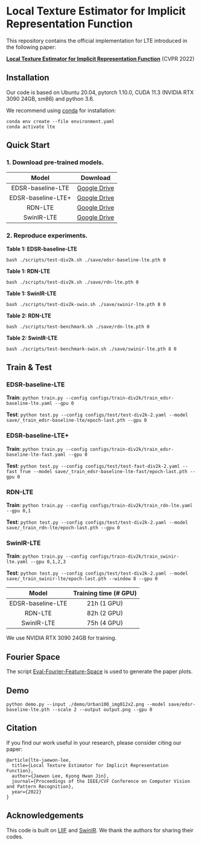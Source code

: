 # Local Texture Estimator for Implicit Representation Function

This repository contains the official implementation for LTE introduced in the following paper:

[**Local Texture Estimator for Implicit Representation Function**](https://ipl.dgist.ac.kr/LTE_cvpr.pdf) (CVPR 2022)


## Installation

Our code is based on Ubuntu 20.04, pytorch 1.10.0, CUDA 11.3 (NVIDIA RTX 3090 24GB, sm86) and python 3.6.

We recommend using [conda](https://www.anaconda.com/distribution/) for installation:

```
conda env create --file environment.yaml
conda activate lte
```


## Quick Start

### 1. Download pre-trained models.

Model|Download
:-:|:-:
EDSR-baseline-LTE|[Google Drive](https://drive.google.com/file/d/108-wQJOTR41JNn_2Q-5X4p07DvgrBNSB/view?usp=sharing)
EDSR-baseline-LTE+|[Google Drive](https://drive.google.com/file/d/1k_BWZWC4tvWA0WouViHAicdTg0pHBp-W/view?usp=sharing)
RDN-LTE|[Google Drive](https://drive.google.com/file/d/1fdj5cvSopIqFi74x9rofPP9O_2HfSp7K/view?usp=sharing)
SwinIR-LTE|[Google Drive](https://drive.google.com/file/d/1DnrL86pUKwRXNLOxoK_GJdrP6IZ3y9nH/view?usp=sharing)

### 2. Reproduce experiments.

**Table 1: EDSR-baseline-LTE**

```bash ./scripts/test-div2k.sh ./save/edsr-baseline-lte.pth 0```

**Table 1: RDN-LTE**

```bash ./scripts/test-div2k.sh ./save/rdn-lte.pth 0```

**Table 1: SwinIR-LTE**

```bash ./scripts/test-div2k-swin.sh ./save/swinir-lte.pth 8 0```

**Table 2: RDN-LTE**

```bash ./scripts/test-benchmark.sh ./save/rdn-lte.pth 0```

**Table 2: SwinIR-LTE**

```bash ./scripts/test-benchmark-swin.sh ./save/swinir-lte.pth 8 0```


## Train & Test

###  **EDSR-baseline-LTE**

**Train**: `python train.py --config configs/train-div2k/train_edsr-baseline-lte.yaml --gpu 0`

**Test**: `python test.py --config configs/test/test-div2k-2.yaml --model save/_train_edsr-baseline-lte/epoch-last.pth --gpu 0`

### **EDSR-baseline-LTE+**

**Train**: `python train.py --config configs/train-div2k/train_edsr-baseline-lte-fast.yaml --gpu 0`

**Test**: `python test.py --config configs/test/test-fast-div2k-2.yaml --fast True --model save/_train_edsr-baseline-lte-fast/epoch-last.pth --gpu 0`

### **RDN-LTE**

**Train**: `python train.py --config configs/train-div2k/train_rdn-lte.yaml --gpu 0,1`

**Test**: `python test.py --config configs/test/test-div2k-2.yaml --model save/_train_rdn-lte/epoch-last.pth --gpu 0`

### **SwinIR-LTE**

**Train**: `python train.py --config configs/train-div2k/train_swinir-lte.yaml --gpu 0,1,2,3`

**Test**: `python test.py --config configs/test/test-div2k-2.yaml --model save/_train_swinir-lte/epoch-last.pth --window 8 --gpu 0`

Model|Training time (# GPU)
:-:|:-:
EDSR-baseline-LTE|21h (1 GPU)
RDN-LTE|82h (2 GPU)
SwinIR-LTE|75h (4 GPU)

We use NVIDIA RTX 3090 24GB for training.


## Fourier Space

The script [Eval-Fourier-Feature-Space](https://github.com/jaewon-lee-b/lte/blob/main/Eval-Fourier-Feature-Space.ipynb) is used to generate the paper plots.


## Demo

`python demo.py --input ./demo/Urban100_img012x2.png --model save/edsr-baseline-lte.pth --scale 2 --output output.png --gpu 0`


## Citation

If you find our work useful in your research, please consider citing our paper:

```
@article{lte-jaewon-lee,
  title={Local Texture Estimator for Implicit Representation Function},
  author={Jaewon Lee, Kyong Hwan Jin},
  journal={Proceedings of the IEEE/CVF Conference on Computer Vision and Pattern Recognition},
  year={2022}
}
```


## Acknowledgements

This code is built on [LIIF](https://github.com/yinboc/liif) and [SwinIR](https://github.com/JingyunLiang/SwinIR). We thank the authors for sharing their codes.